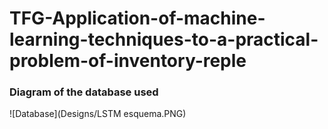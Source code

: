 # TFG-Application-of-machine-learning-techniques-to-a-practical-problem-of-inventory-reple
### Diagram of the database used
![Database](Designs/LSTM esquema.PNG)
